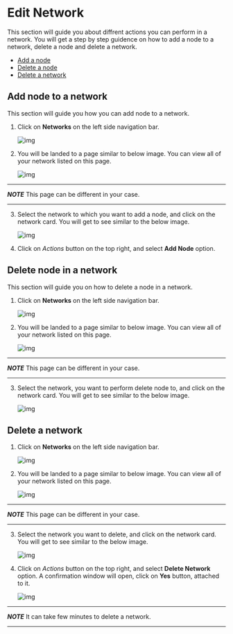 # Edit Network

This section will guide you about diffrent actions you can perform in a network. You will get a step by step guidence on how to add a node to a network, delete a node and delete a network.

  - [Add a node](#add-node-to-a-network)
  - [Delete a node](#delete-node-from-a-network)
  - [Delete a network](#delete-a-network)

## Add node to a network

This section will guide you how you can add node to a network.

1. Click on **Networks** on the left side navigation bar.

    ![img](./images/sideNavBar.png)

2. You will be landed to a page similar to below image. You can view all of your network listed on this page.

    ![img](./images/AllNetworks.png)

---
***NOTE*** This page can be different in your case.

---

3. Select the network to which you want to add a node, and click on the network card. You will get to see similar to the below image.

    ![img](./images/viewNetwork.png)

4. Click on *Actions* button on the top right, and select **Add Node** option.


## Delete node in a network

This section will guide you on how to delete a node in a network.

1. Click on **Networks** on the left side navigation bar.

    ![img](./images/sideNavBar.png)

2. You will be landed to a page similar to below image. You can view all of your network listed on this page.

    ![img](./images/AllNetworks.png)

---
***NOTE*** This page can be different in your case.

---

3. Select the network, you want to perform delete node to, and click on the network card. You will get to see similar to the below image.

    ![img](./images/viewNetwork.png)



## Delete a network


1. Click on **Networks** on the left side navigation bar.

    ![img](./images/sideNavBar.png)

2. You will be landed to a page similar to below image. You can view all of your network listed on this page.

    ![img](./images/AllNetworks.png)

---
***NOTE*** This page can be different in your case.

---

3. Select the network you want to delete, and click on the network card. You will get to see similar to the below image.

    ![img](./images/viewNetwork.png)

4. Click on *Actions* button on the top right, and select **Delete Network** option. A confirmation window will open, click on **Yes** button, attached to it.

    ![img](./images/deleteNetwork.png)

---
***NOTE*** It can take few minutes to delete a network.

---